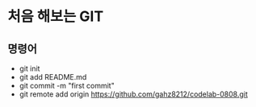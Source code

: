 # 처음 해보는 GIT

## 명령어

- git init
- git add README.md
- git commit -m "first commit"
- git remote add origin https://github.com/gahz8212/codelab-0808.git
